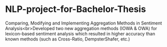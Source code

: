 # NLP-project-for-Bachelor-Thesis
Comparing, Modifying and Implementing Aggregation Methods in Sentiment Analysis&lt;br>Developed two new aggregation methods (IOWA &amp; OWA) for lexicon-based sentiment analysis which resulted in higher accuracy than known methods (such as Cross-Ratio, DempsterShafer, etc.)
